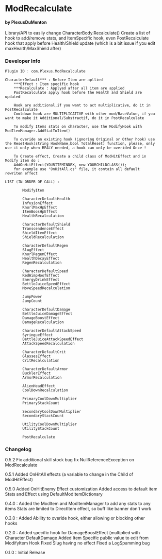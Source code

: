 # ModRecalculate
#### by PlexusDuMenton

Library/API to easily change CharacterBody.Recalculate()
Create a list of hook to add/remove stats, and ItemSpecific hook, even PostRecalculate hook that apply before Health/Shield update (which is a bit issue if you edit maxHealth/MaxShield after)




### Developer Info
	Plugin ID : com.Plexus.ModRecalculate

	CharacterDefault*** : Before Item are apllied
        ***Effect : Item specific hook
        ***Recalculate : Applyed after all item are applied
        PostRecalculate apply hook before the Health and Shield are updated

        Hook are additional,if you want to act multiplicative, do it in PostRecalculate
        Cooldown hook are MULTIPLICATIVE with other mod/BaseValue, if you want to make it Additional/Substractif, do it in PostRecalculate
		
		To modify Items stats on character, use the ModifyHook with ModItemManager.AddStatToItem()
		
		To overide an existing hook (ignoring Original or Other hook) use the ResetHook(string HookName,bool TotalReset) function, please, only use it only when REALY needed, a hook can only be overided Once !
		
		To Create effect, Create a child class of ModHitEffect and in Modify item do : 
		AddOnHitEffect(YOURITEMINDEX, new YOURCHILDCLASS());
		for example use "OnHitAll.cs" file, it contain all default rewriten effect

	LIST (IN ORDER OF CALL) :
	
			ModifyItem
	
            CharacterDefaultHealth
            InfusionEffect
            KnurlMaxHpEffect
            ItemBoosHpEffect
            HealthRecalculation

            CharacterDefaultShield
            TranscendenceEffect
            ShieldItemEffect
            ShieldRecalculation

            CharacterDefaultRegen
            SlugEffect
            KnurlRegenEffect
            HealthDecayEffect
            RegenRecalculation

            CharacterDefaultSpeed
            RedWimpHoofEffect
            EnergyDrinkEffect
            BettleJuiceSpeedEffect
            MoveSpeedRecalculation

            JumpPower
            JumpCount

            CharacterDefaultDamage
            BettleJuiceDamageEffect
			DamageBoostEffect
            DamageRecalculation

            CharacterDefaultAttackSpeed
            SyringueEffect
            BettleJuiceAttackSpeedEffect
            AttackSpeedRecalculation

            CharacterDefaultCrit
            GlassesEffect
            CritRecalculation

            CharacterDefaultArmor
            BucklerEffect
            ArmorRecalculation

            AlienHeadEffect
            CoolDownRecalculation

            PrimaryCoolDownMultiplier
            PrimaryStackCount

            SecondaryCoolDownMultiplier
            SecondaryStackCount

            UtilityCoolDownMultiplier
            UtilityStackCount
            
            PostRecalculate



### Changelog
0.5.2 Fix additional skill stock bug
fix NullReferenceException on ModRecalculate

0.5.1
Added OnHitAll effects (a variable to change in the Child of ModHitEffect)

0.5.0
Added OnHitEnemy Effect customization
Added access to default item Stats and Effect using DefaultModItemDictionary

0.4.0 : 
Added the ModItem and ModItemManager to add any stats to any items
Stats are limited to DirectItem effect, so buff like banner don't work


0.3.0 : 
Added Ability to overide hook, either allowing or blocking other hooks

0.2.0 : 
Added specific hook for DamageBoostEffect (multiplied with Character DefaultDamage
Added Item Specific public value to edit from ModifyItem Hook
Fixed Slug having no effect
Fixed a LogSpamming bug

0.1.0 : Initial Release